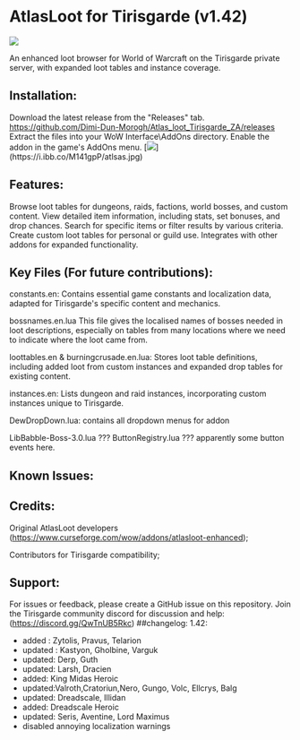 
# AtlasLoot for Tirisgarde (v1.42)
[![](https://i.ibb.co/RYDD0zQ/upd.jpg "")](https://i.ibb.co/RYDD0zQ/upd.jpg)


An enhanced loot browser for World of Warcraft on the Tirisgarde private server, with expanded loot tables and instance coverage.

## Installation:

Download the latest release from the "Releases" tab. https://github.com/Dimi-Dun-Morogh/Atlas_loot_Tirisgarde_ZA/releases
Extract the files into your WoW Interface\AddOns directory.
Enable the addon in the game's AddOns menu.
[![](https://i.ibb.co/vJN6Zvh/Capture3333.jpg"")](https://i.ibb.co/M141gpP/atlsas.jpg)

## Features:

Browse loot tables for dungeons, raids, factions, world bosses, and custom content.
View detailed item information, including stats, set bonuses, and drop chances.
Search for specific items or filter results by various criteria.
Create custom loot tables for personal or guild use.
Integrates with other addons for expanded functionality.

## Key Files (For future contributions):

constants.en: Contains essential game constants and localization data, adapted for Tirisgarde's specific content and mechanics.

bossnames.en.lua  This file gives the localised names of bosses needed in loot descriptions,
especially on tables from many locations where we need to indicate where the
loot came from.

loottables.en & burningcrusade.en.lua: Stores loot table definitions, including added loot from custom instances and expanded drop tables for existing content.

instances.en: Lists dungeon and raid instances, incorporating custom instances unique to Tirisgarde.

DewDropDown.lua: contains all dropdown menus for addon

LibBabble-Boss-3.0.lua ???
ButtonRegistry.lua  ??? apparently some button events here.




## Known Issues:

## Credits:

Original AtlasLoot developers (https://www.curseforge.com/wow/addons/atlasloot-enhanced);

Contributors for Tirisgarde compatibility;
## Support:

For issues or feedback, please create a GitHub issue on this repository.
Join the Tirisgarde community discord for discussion and help: (https://discord.gg/QwTnUB5Rkc)
##changelog:
1.42:
<ul>
<li>added : Zytolis, Pravus, Telarion</li>
<li>updated : Kastyon, Gholbine, Varguk</li>
<li>updated: Derp, Guth</li>
<li>updated: Larsh, Dracien</li>
<li>added: King Midas Heroic</li>
<li>updated:Valroth,Cratoriun,Nero, Gungo, Volc, Ellcrys, Balg</li>
<li>updated: Dreadscale, Illidan</li>
<li>added: Dreadscale Heroic</li>
<li>updated: Seris, Aventine, Lord Maximus</li>

<li>disabled annoying localization  warnings</li>
</ul>